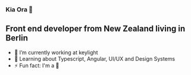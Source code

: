 ### Kia Ora 👋

## Front end developer from New Zealand living in Berlin

<!--
**forrestbe/forrestbe** is a ✨ _special_ ✨ repository because its `README.md` (this file) appears on your GitHub profile.
-->

- 🔭 I’m currently working at keylight
- 🌱 Learning about Typescript, Angular, UI/UX and Design Systems
- ⚡ Fun fact: I'm a 🥝
